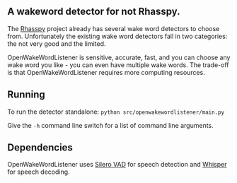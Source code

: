 ## A wakeword detector for not Rhasspy.

The [Rhasspy](https://github.com/rhasspy/rhasspy) project already has several wake word detectors to choose from.
Unfortunately the existing wake word detectors fall in two categories: the not very good and the limited.

OpenWakeWordListener is sensitive, accurate, fast, and you can choose any wake word you like - you can even have multiple wake words.
The trade-off is that OpenWakeWordListener requires more computing resources.

## Running
To run the detector standalone:
`python src/openwakewordlistener/main.py`

Give the `-h` command line switch for a list of command line arguments.

## Dependencies
OpenWakeWordListener uses [Silero VAD](https://github.com/snakers4/silero-vad) for speech detection and [Whisper](https://github.com/openai/whisper) for speech decoding.


